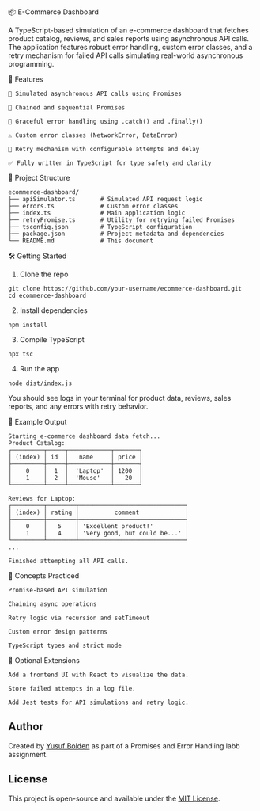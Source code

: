 📦 E-Commerce Dashboard

A TypeScript-based simulation of an e-commerce dashboard that fetches product catalog, reviews, and sales reports using asynchronous API calls. The application features robust error handling, custom error classes, and a retry mechanism for failed API calls simulating real-world asynchronous programming.

🚀 Features

    📡 Simulated asynchronous API calls using Promises

    🔗 Chained and sequential Promises

    🧼 Graceful error handling using .catch() and .finally()

    ⚠️ Custom error classes (NetworkError, DataError)

    🔁 Retry mechanism with configurable attempts and delay

    ✅ Fully written in TypeScript for type safety and clarity

📁 Project Structure

```
ecommerce-dashboard/
├── apiSimulator.ts       # Simulated API request logic
├── errors.ts             # Custom error classes
├── index.ts              # Main application logic
├── retryPromise.ts       # Utility for retrying failed Promises
├── tsconfig.json         # TypeScript configuration
├── package.json          # Project metadata and dependencies
└── README.md             # This document
```

🛠️ Getting Started

1. Clone the repo

```
git clone https://github.com/your-username/ecommerce-dashboard.git
cd ecommerce-dashboard
```

2. Install dependencies

```
npm install
```

3. Compile TypeScript

```
npx tsc
```

4. Run the app

```
node dist/index.js
```

You should see logs in your terminal for product data, reviews, sales reports, and any errors with retry behavior.

📂 Example Output

```
Starting e-commerce dashboard data fetch...
Product Catalog:
┌─────────┬─────┬────────────┬───────┐
│ (index) │ id  │   name     │ price │
├─────────┼─────┼────────────┼───────┤
│    0    │  1  │  'Laptop'  │ 1200  │
│    1    │  2  │  'Mouse'   │   20  │
└─────────┴─────┴────────────┴───────┘

Reviews for Laptop:
┌─────────┬────────┬──────────────────────────────┐
│ (index) │ rating │          comment             │
├─────────┼────────┼──────────────────────────────┤
│    0    │   5    │ 'Excellent product!'         │
│    1    │   4    │ 'Very good, but could be...' │
└─────────┴────────┴──────────────────────────────┘
...

Finished attempting all API calls.
```

🧠 Concepts Practiced

    Promise-based API simulation

    Chaining async operations

    Retry logic via recursion and setTimeout

    Custom error design patterns

    TypeScript types and strict mode

🧪 Optional Extensions

    Add a frontend UI with React to visualize the data.

    Store failed attempts in a log file.

    Add Jest tests for API simulations and retry logic.

## Author

Created by [Yusuf Bolden](https://github.com/YusufBolden) as part of a Promises and Error Handling labb assignment.

## License

This project is open-source and available under the [MIT License](LICENSE).
